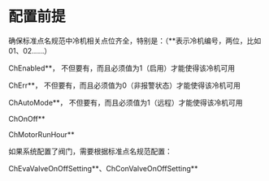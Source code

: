 # 配置前提

确保标准点名规范中冷机相关点位齐全，特别是：（\*\*表示冷机编号，两位，比如01、02……）

ChEnabled\*\*， 不但要有，而且必须值为1（启用）才能使得该冷机可用

ChErr\*\*， 不但要有，而且必须值为0（非报警状态）才能使得该冷机可用

ChAutoMode\*\*， 不但要有，而且必须值为1（远程）才能使得该冷机可用

ChOnOff\*\*

ChMotorRunHour\*\*



如果系统配置了阀门，需要根据标准点名规范配置：

ChEvaValveOnOffSetting\*\*、ChConValveOnOffSetting\*\*





